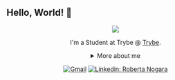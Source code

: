 ## Hello, World! 👋

<div align="center">
  
<img src="https://github.blog/wp-content/uploads/2018/10/46896184-b679fc80-ce30-11e8-88bf-921e9b788f7c.gif?resize=200%2C200" />

I'm a Student at Trybe @ [Trybe](https://www.betrybe.com/).

<details>
  <summary> More about me</summary>
<div align="left">
 
``` js
const rnogara = {
    personal: {
        fullName: 'Roberta Nogara',
        birthDate: '1993-11-16',
        pronouns: 'anything is fine',
        interests: ['music', 'games', 'language learning', 'anime'],
        motivation: [
            'Make the world a better place',
        ],
    },
    technical: {
        technologies: {
            frontEnd: {
                Javascript: ['React', 'Redux', 'Jest'],
                HTML: ['HTML5', 'Semantic HTML'],
                CSS: ['styled-components', 'Bootstrap'],
            },
        },
    }
}
```
  </div>
</details>

[![Gmail](https://img.shields.io/twitter/url?label=email&logo=gmail&style=social&url=http%3A%2F%2Fmailto%3Ar.nogara.dev7%40gmail.com)](mailto:r.nogara.dev@gmail.com)
[![Linkedin: Roberta Nogara](https://img.shields.io/badge/-Roberta_Nogara-blue?style=flat-square&logo=Linkedin&logoColor=white&link=https://www.linkedin.com/in/roberta-nogara-535520230/)](https://www.linkedin.com/in/roberta-nogara-535520230/)
</div>
